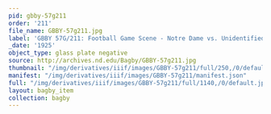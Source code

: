 ```yaml
---
pid: gbby-57g211
order: '211'
file_name: GBBY-57g211.jpg
label: 'GBBY 57G/211: Football Game Scene - Notre Dame vs. Unidentified Team - 1925'
_date: '1925'
object_type: glass plate negative
source: http://archives.nd.edu/Bagby/GBBY-57g211.jpg
thumbnail: "/img/derivatives/iiif/images/GBBY-57g211/full/250,/0/default.jpg"
manifest: "/img/derivatives/iiif/images/GBBY-57g211/manifest.json"
full: "/img/derivatives/iiif/images/GBBY-57g211/full/1140,/0/default.jpg"
layout: bagby_item
collection: bagby
---
```

